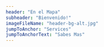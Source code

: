 ```yaml
---
header: "En el Mapa"
subheader: "Bienvenido!"
imageFileName: "header-bg-alt.jpg"
jumpToAnchor: "Services"
jumpToAnchorText: "Sabes Mas"
---
```

